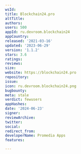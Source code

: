 ```yaml
---
wsId: 
title: Blockchain24.pro
altTitle: 
authors: 
users: 500
appId: ru.devroom.blockchain24
appCountry: 
released: '2021-03-16'
updated: '2023-06-29'
version: '1.1.2'
stars: 3.6
ratings: 
reviews: 
size: 
website: https://blockchain24.pro
repository: 
issue: 
icon: ru.devroom.blockchain24.png
bugbounty: 
meta: stale
verdict: fewusers
appHashes: 
date: '2024-06-23'
signer: 
reviewArchive: 
twitter: 
social: 
redirect_from: 
developerName: Promedia Apps
features: 

---
```


